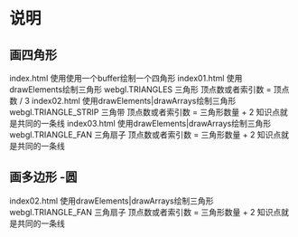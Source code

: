 # 说明
## 画四角形
index.html      使用使用一个buffer绘制一个四角形
index01.html    使用drawElements绘制三角形     webgl.TRIANGLES 三角形          顶点数或者索引数 = 顶点数 / 3
index02.html    使用drawElements|drawArrays绘制三角形     webgl.TRIANGLE_STRIP 三角带     顶点数或者索引数 = 三角形数量 + 2 知识点就是共同的一条线
index03.html    使用drawElements|drawArrays绘制三角形     webgl.TRIANGLE_FAN   三角扇子     顶点数或者索引数 = 三角形数量 + 2 知识点就是共同的一条线


## 画多边形 -圆
index02.html    使用drawElements|drawArrays绘制三角形     webgl.TRIANGLE_FAN   三角扇子     顶点数或者索引数 = 三角形数量 + 2 知识点就是共同的一条线